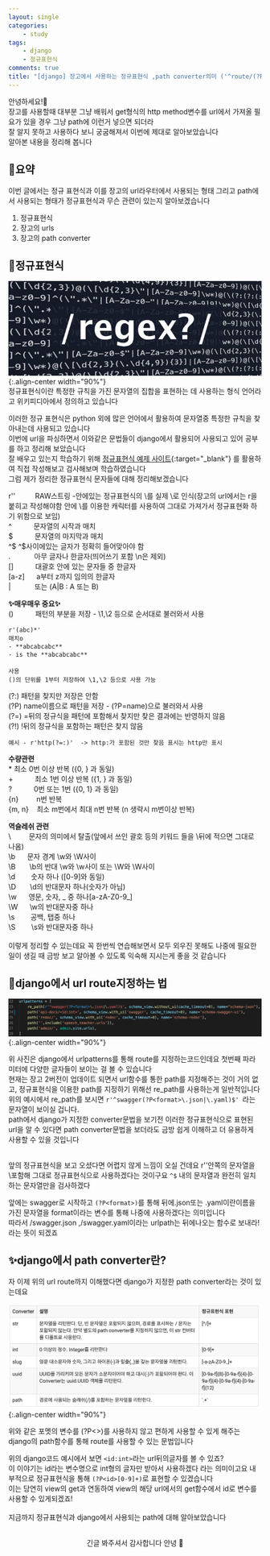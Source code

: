 ```yaml
---
layout: single
categories:
    - study
tags:
    - django
    - 정규표현식
comments: true
title: "[django] 장고에서 사용하는 정규표현식 ,path converter의미 ('^route/(?P<name>)$') "
---
```


안녕하세요!👋<br>
장고를 사용할때 대부분 그냥 배워서 get형식의 http method변수를 url에서 가져올 필요가 있을 경우 그냥 path에 이런거 넣으면 되더라<br>
잘 알지 못하고 사용하다 보니 궁굼해져서 이번에 제대로 알아보았습니다<br>
알아본 내용을 정리해 봅니다<br>

## 🙏요약
이번 글에서는 정규 표현식과 이를 장고의 url라우터에서 사용되는 형태 그리고 path에서 사용되는 형태가 정규표현식과 무슨 관련이 있는지 알아보겠습니다<br>

1. 정규표현식
2. 장고의 urls
3. 장고의 path converter

## 📔정규표현식

![image](/assets/images/0719_25/regex1.png){:.align-center width="90%"}  <br>
정규표현식이란 특정한 규칙을 가진 문자열의 집합을 표현하는 데 사용하는 형식 언어라고 위키피디아에서 정의하고 있습니다<br>

이러한 정규 표현식은 python 외에 많은 언어에서 활용하여 문자열중 특정한 규칙을 찾아내는데 사용되고 있습니다<br>
이번에 url을 파싱하면서 이와같은 문법들이 django에서 활용되어 사용되고 있어 공부를 하고 정리해 보았습니다<br>
잘 배우고 있는지 학습하기 위해 [정규표현식 예제 사이트](https://regexr.com/){:target="_blank"} 를 활용하여 직접 작성해보고 검사해보며 학습하였습니다<br>
그럼 제가 정리한 정규표현식 문자들에 대해 정리해보겠습니다<br>


r''          RAW스트링 -안에있는 정규표현식의  \를 실제 \로 인식(장고의 url에서는 r을 붙히고 작성해야함 안에 \를 이용한 캐릭터를 사용하여 그대로 가져가서 정규표현화 하기 위함으로 보임)<br>
^            문자열의 시작과 매치<br>
$            문자열의 마지막과 매치<br>
^$           ^$사이에있는 글자가 정확히 들어맞아야 함<br>
.            아무 글자나 한글자(띄어쓰기 포함 \n은 제외)<br>
[]           대괄호 안에 있는 문자들 중 한글자<br>
[a-z]        a부터 z까지 임의의 한글자<br>
|            또는 (A|B : A 또는 B)<br>

**✨매우매우 중요✨**<br>
()           패턴의 부분을 저장 - \1,\2 등으로 순서대로 불러와서 사용<br>

```
r'(abc)*'
매치o
- **abcabcabc**
- is the **abcabcabc**

사용
()의 단위를 1부터 저장하여 \1,\2 등으로 사용 가능
```

(?:)         패턴을 찾지만 저장은 안함<br>
(?P<name>)   name이름으로 패턴을 저장 - (?P=name)으로 불러와서 사용<br>
(?=)         =뒤의 정규식을  패턴에 포함해서 찾지만 찾은 결과에는 반영하지 않음 <br>
(?!)         !뒤의 정규식을 포함하는 패턴은 찾지 않음<br>

```
예시 - r'http(?=:)'  -> http:가 포함된 것만 찾음 표시는 http만 표시
```

**수량관련**<br>
\*            최소 0번 이상 반복 ({0, } 과 동일)<br>
\+           최소 1번 이상 반복 ({1, } 과 동일)<br>
?           0번 또는 1번 ({0, 1} 과 동일)<br>
{n}         n번 반복<br>
{m, n}    최소 m번에서 최대 n번 반복 (n 생략시 m번이상 반복)<br>

**역슬레쉬 관련**<br>
\         문자의 의미에서 탈출(앞에서 쓰인 괄호 등의 키워드 들을 \뒤에 적으면 그대로 나옴)<br>
\b      문자 경계 \w와 \W사이<br>
\B       \b의 반대 \w와 \w사이 또는 \W와 \W사이<br>
\d        숫자 하나 ([0-9]와 동일)<br>
\D       \d의 반대문자 하나(숫자가 아님)<br>
\w      영문, 숫자, _ 중 하나[a-zA-Z0-9_]<br>
\W      \w의 반대문자중 하나<br>
\s        공백, 탭중 하나<br>
\S        \s와 반대문자중 하나<br>
<br>
이렇게 정리할 수 있는데요 꼭 한번씩 연습해보면서 모두 외우진 못해도 나중에 필요한 일이 생길 때 금방 보고 알아볼 수 있도록 익숙해 지시는게 좋을 것 같습니다<br>

## 👀django에서 url route지정하는 법
![image](/assets/images/0719_25/django_url.png){:.align-center width="90%"}  <br>

위 사진은 django에서 urlpatterns를 통해 route를 지정하는코드인데요 첫번째 파라미터에 다양한 글자들이 보이는 걸 볼 수 있습니다<br>
현재는 장고 2버전이 업데이트 되면서 url함수를 통한 path를 지정해주는 것이 거의 없고, 정규표현식을 이용한 path를 지정하기 위해선 re_path를 사용하는게 일반적입니다<br>
위의 예시에서 re_path를 보시면 `r'^swagger(?P<format>\.json|\.yaml)$' `라는 문자열이 보이실 겁니다.<br>
path에서 django가 지정한 converter문법을 보기전 이러한 정규표현식으로 표현된 url을 알 수 있다면 path converter문법을 보더라도 금방 쉽게 이해하고 더 유용하게 사용할 수 있을 것입니다<br>
<br>

앞의 정규표현식을 보고 오셨다면 어렵지 않게 느낌이 오실 건데요 r''안쪽의 문자열을 \포함해 그대로 정규표현식으로 사용하겠다는 것이구요 `^$` 내의 문자열과 완전히 일치하는 문자열만을 검사하겠다<br>

앞에는 swagger로 시작하고 `(?P<format>)`를 통해 뒤에.json또는 .yaml이란이름을 가진 문자열을 format이라는 변수를 통해 나중에 사용하겠다는 의미입니다<br>
따라서 /swagger.json ,/swagger.yaml이라는 urlpath는 뒤에나오는 함수로 보내라! 라는 뜻이 되겠죠 <br>

## ✨django에서 path converter란?
자 이제 위의 url route까지 이해했다면 django가 지정한 path converter라는 것이 있는데요<br>

![image](/assets/images/0719_25/django_path_converter.png){:.align-center width="90%"}  <br>

위와 같은 포멧의 변수를 (?P<>)를 사용하지 않고 편하게 사용할 수 있게 해주는 django의 path함수를 통해 route를 사용할 수 있는 문법입니다<br>

위의 django코드 예시에서 보면 `<id:int>`라는 url뒤의글자를 볼 수 있죠?<br>
이 이야기는 id라는 변수명으로 int형의 글자만 받아서 사용하겠다 라는 의미이고요 내부적으로 정규표현식을 통해 `(?P<id>[0-9]+)`로 표현할 수 있겠습니다<br>
이는 당연히 view의 get과 연동하여 view의 해당 url에서의 get함수에서 id로 변수를 사용할 수 있게되겠죠!<br>
<br>
지금까지 정규표현식과 django에서 사용되는 path에 대해 알아보았습니다<br>
<br>
<center>긴글 봐주셔서 감사합니다 안녕 👋</center>